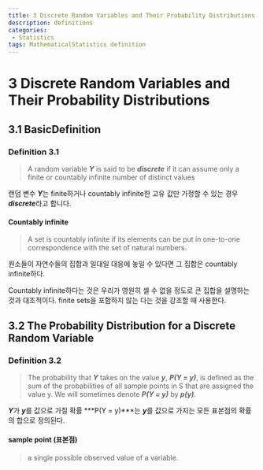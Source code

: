 ```yaml
---
title: 3 Discrete Random Variables and Their Probability Distributions
description: definitions
categories:
 - Statistics
tags: MathematicalStatistics definition
---
```


# 3 Discrete Random Variables and Their Probability Distributions
## 3.1 BasicDefinition
### Definition 3.1
> A random variable **_Y_** is said to be _**discrete**_ if it can assume only a finite or countably infinite number of distinct values 

랜덤 변수 ***Y***는 finite하거나 countably infinite한 고유 값만 가정할 수 있는 경우 ***discrete***라고 합니다.

#### Countably infinite
 > A set is countably infinite if its elements can be put in one-to-one correspondence with the set of natural numbers. 

 원소들이 자연수들의 집합과 일대일 대응에 놓일 수 있다면 그 집합은 countably infinite하다.

 Countably infinite하다는 것은 우리가 영원히 셀 수 없을 정도로 큰 집합을 설명하는 것과 대조적이다. finite sets을 포함하지 않는 다는 것을 강조할 때 사용한다.

## 3.2 The Probability Distribution for a Discrete Random Variable

### Definition 3.2
> The probability that ***Y*** takes on the value ***y***, ***P(Y = y)***, is defined as the sum of the probabilities of all sample points in S that are assigned the value y. We will sometimes denote ***P(Y = y)*** by ***p(y)***.

***Y***가 ***y***를 값으로 가질 확률 ***P(Y = y)***는 ***y***를 값으로 가지는 모든 표본점의 확률의 합으로 정의된다. 

#### sample point (표본점)
>a single possible observed value of a variable.


